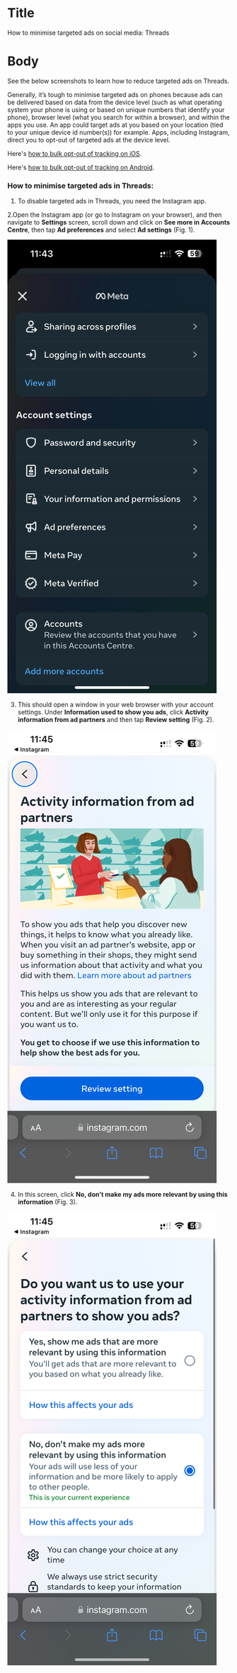 # Title  #
How to minimise targeted ads on social media: Threads 

# Body #
See the below screenshots to learn how to reduce targeted ads on Threads.

Generally, it’s tough to minimise targeted ads on phones because ads can be delivered based on data from the device level (such as what operating system your phone is using or based on unique numbers that identify your phone), browser level (what you search for within a browser), and within the apps you use. An app could target ads at you based on your location (tied to your unique device id number(s)) for example. Apps, including Instagram, direct you to opt-out of targeted ads at the device level.

Here's [how to bulk opt-out of tracking on iOS](/node/4339).

Here's [how to bulk opt-out of tracking on Android](/node/4317).

### How to minimise targeted ads in Threads:

1. To disable targeted ads in Threads, you need the Instagram app.

2.Open the Instagram app (or go to Instagram on your browser), and then navigate to **Settings** screen, scroll down and click on **See more in Accounts Centre**, then tap **Ad preferences** and select **Ad settings** (Fig. 1).

![Fig. 1: Instagram account center](../../images/Instagram/instagram-account-center.png?raw=true)

3. This should open a window in your web browser with your account settings. Under **Information used to show you ads**, click **Activity information from ad partners** and then tap **Review setting** (Fig. 2).

![Fig. 2: Instagram ad settings](../../images/Instagram/instagram-ad-settings.png?raw=true)


4. In this screen, click **No, don't make my ads more relevant by using this information** (Fig. 3).

![Fig. 3: Instagram personalized ads opt out](../../images/Instagram/instagram-ad-opt-out.png?raw=true)
